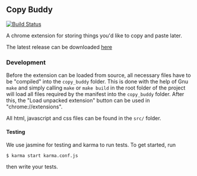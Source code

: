 ## Copy Buddy

[![Build Status](https://travis-ci.org/flooose/copy_buddy.svg?branch=master)](https://travis-ci.org/flooose/copy_buddy)

A chrome extension for storing things you'd like to copy and paste later.

The latest release can be
downloaded [here](https://github.com/flooose/data_trove/releases)

### Development

Before the extension can be loaded from source, all necessary files have to be
"compiled" into the `copy_buddy` folder. This is done with the help of Gnu
`make` and simply calling `make` or `make build` in the root folder of the
project will load all files required by the manifest into the `copy_buddy`
folder. After this, the "Load unpacked extension" button can be used in
"chrome://extensions".

All html, javascript and css files can be found in the `src/` folder.

#### Testing

We use jasmine for testing and karma to run tests. To get started, run

    $ karma start karma.conf.js

then write your tests.
